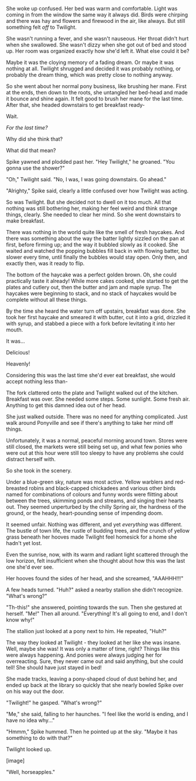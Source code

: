 She woke up confused. Her bed was warm and comfortable. Light was coming in from the window the same way it always did. Birds were chirping and there was hay and flowers and firewood in the air, like always. But still something felt *off* to Twilight. 

She wasn't running a fever, and she wasn't nauseous. Her throat didn't hurt when she swallowed. She wasn't dizzy when she got out of bed and stood up. Her room was organized exactly how she'd left it. What else could it be?

Maybe it was the cloying memory of a fading dream. Or maybe it was nothing at all. Twilight shrugged and decided it was probably nothing, or probably the dream thing, which was pretty close to nothing anyway.

So she went about her normal pony business, like brushing her mane. First at the ends, then down to the roots, she untangled her bed-head and made it bounce and shine again. It felt good to brush her mane for the last time. After that, she headed downstairs to get breakfast ready-

Wait.

*For the last time?*

Why did she think that?

What did that mean?

Spike yawned and plodded past her. "Hey Twilight," he groaned. "You gonna use the shower?"

"Oh," Twilight said. "No, I was, I was going downstairs. Go ahead."

"Alrighty," Spike said, clearly a little confused over how Twilight was acting.

So was Twilight. But she decided not to dwell on it too much. All that nothing was still bothering her, making her feel weird and think strange things, clearly. She needed to clear her mind. So she went downstairs to make breakfast.

There was nothing in the world quite like the smell of fresh haycakes. And there was something about the way the batter lightly sizzled on the pan at first, before firming up; and the way it bubbled slowly as it cooked. She waited and watched the popping bubbles fill back in with flowing batter, but slower every time, until finally the bubbles would stay open. Only then, and exactly then, was it ready to flip.

The bottom of the haycake was a perfect golden brown. Oh, she could practically taste it already! While more cakes cooked, she started to get the plates and cutlery out, then the butter and jam and maple syrup. The haycakes were beginning to stack, and no stack of haycakes would be complete without all these things.

By the time she heard the water turn off upstairs, breakfast was done. She took her first haycake and smeared it with butter, cut it into a grid, drizzled it with syrup, and stabbed a piece with a fork before levitating it into her mouth. 

It was...

Delicious! 

Heavenly!

Considering this was the last time she'd ever eat breakfast, she would accept nothing less than-

The fork clattered onto the plate and Twilight walked out of the kitchen. Breakfast was over. She needed some steps. Some sunlight. Some fresh air. Anything to get this damned idea out of her head.

She just walked outside. There was no need for anything complicated. Just walk around Ponyville and see if there's anything to take her mind off things. 

Unfortunately, it was a normal, peaceful morning around town. Stores were still closed, the markets were still being set up, and what few ponies who were out at this hour were still too sleepy to have any problems she could distract herself with.

So she took in the scenery.

Under a blue-green sky, nature was most active. Yellow warblers and red-breasted robins and black-capped chickadees and various other birds named for combinations of colours and funny words were flitting about between the trees, skimming ponds and streams, and singing their hearts out. They seemed unperturbed by the chilly Spring air, the hardness of the ground, or the heady, heart-pounding sense of impending doom.

It seemed unfair. Nothing was different, and yet *everything* was different. The bustle of town life, the rustle of budding trees, and the crunch of yellow grass beneath her hooves made Twilight feel homesick for a home she hadn't yet lost. 

Even the sunrise, now, with its warm and radiant light scattered through the low horizon, felt insufficient when she thought about how this was the last one she'd ever see.

Her hooves found the sides of her head, and she screamed, "AAAHHH!!!"

A few heads turned. "Huh?" asked a nearby stallion she didn't recognize. "What's wrong?"

"Th-this!" she answered, pointing towards the sun. Then she gestured at herself. "Me!" Then all around. "Everything! It's all going to end, and I don't know why!"

The stallion just looked at a pony next to him. He repeated, "Huh?"

The way they looked at Twilight - they looked at her like she was insane. Well, maybe she was! It was only a matter of time, right? Things like this were always happening. And ponies were always judging her for overreacting. Sure, they never came out and said anything, but she could tell! She should have just stayed in bed!

She made tracks, leaving a pony-shaped cloud of dust behind her, and ended up back at the library so quickly that she nearly bowled Spike over on his way out the door.

"Twilight!" he gasped. "What's wrong?"

"Me," she said, falling to her haunches. "I feel like the world is ending, and I have no idea why..."

"Hmmm," Spike hummed. Then he pointed up at the sky. "Maybe it has something to do with that?"

Twilight looked up.

\[image\]

"Well, horseapples."